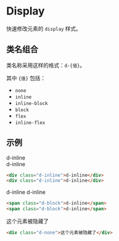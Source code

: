 # Display

快速修改元素的 `display` 样式。

## 类名组合

类名称采用这样的格式：`d-{值}`。

其中 `{值}` 包括：

* `none`
* `inline`
* `inline-block`
* `block`
* `flex`
* `inline-flex`

## 示例

<div class="demo">
    <div class="d-inline p-5 bg-red color-white">d-inline</div>
    <div class="d-inline p-5 bg-blue color-white">d-inline</div>
</div>

```html
<div class="d-inline">d-inline</div>
<div class="d-inline">d-inline</div>
```

<div class="demo">
    <span class="d-block p-5 bg-red color-white">d-inline</span>
    <span class="d-block p-5 bg-blue color-white">d-inline</span>
</div>

```html
<span class="d-block">d-inline</span>
<span class="d-block">d-inline</span>
```

<div class="demo">
    <div class="d-none">这个元素被隐藏了</div>
</div>

```html
<div class="d-none">这个元素被隐藏了</div>
```
